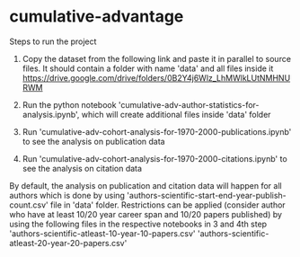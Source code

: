 # cumulative-advantage

Steps to run the project

1) Copy the dataset from the following link and paste it in parallel to source files. It should contain a folder with name 'data' and all files inside it
https://drive.google.com/drive/folders/0B2Y4j6Wlz_LhMWlkLUtNMHNURWM

2) Run the python notebook 'cumulative-adv-author-statistics-for-analysis.ipynb', which will create additional files inside 'data' folder

3) Run 'cumulative-adv-cohort-analysis-for-1970-2000-publications.ipynb' to see the analysis on publication data

4) Run 'cumulative-adv-cohort-analysis-for-1970-2000-citations.ipynb' to see the analysis on citation data

By default, the analysis on publication and citation data will happen for all authors which is done by using 'authors-scientific-start-end-year-publish-count.csv' file in 'data' folder. 
Restrictions can be applied (consider author who have at least 10/20 year career span and 10/20 papers published) by using the following files in the respective notebooks in 3 and 4th step
'authors-scientific-atleast-10-year-10-papers.csv'
'authors-scientific-atleast-20-year-20-papers.csv'



 